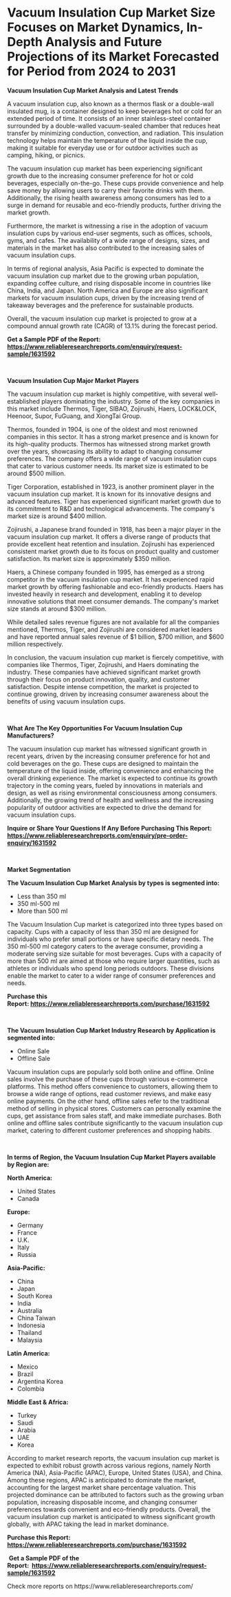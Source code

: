 <p><h1>Vacuum Insulation Cup Market Size Focuses on Market Dynamics, In-Depth Analysis and Future Projections of its Market Forecasted for Period from 2024 to 2031</h1></p><p><strong>Vacuum Insulation Cup Market Analysis and Latest Trends</strong></p>
<p><p>A vacuum insulation cup, also known as a thermos flask or a double-wall insulated mug, is a container designed to keep beverages hot or cold for an extended period of time. It consists of an inner stainless-steel container surrounded by a double-walled vacuum-sealed chamber that reduces heat transfer by minimizing conduction, convection, and radiation. This insulation technology helps maintain the temperature of the liquid inside the cup, making it suitable for everyday use or for outdoor activities such as camping, hiking, or picnics.</p><p>The vacuum insulation cup market has been experiencing significant growth due to the increasing consumer preference for hot or cold beverages, especially on-the-go. These cups provide convenience and help save money by allowing users to carry their favorite drinks with them. Additionally, the rising health awareness among consumers has led to a surge in demand for reusable and eco-friendly products, further driving the market growth.</p><p>Furthermore, the market is witnessing a rise in the adoption of vacuum insulation cups by various end-user segments, such as offices, schools, gyms, and cafes. The availability of a wide range of designs, sizes, and materials in the market has also contributed to the increasing sales of vacuum insulation cups.</p><p>In terms of regional analysis, Asia Pacific is expected to dominate the vacuum insulation cup market due to the growing urban population, expanding coffee culture, and rising disposable income in countries like China, India, and Japan. North America and Europe are also significant markets for vacuum insulation cups, driven by the increasing trend of takeaway beverages and the preference for sustainable products.</p><p>Overall, the vacuum insulation cup market is projected to grow at a compound annual growth rate (CAGR) of 13.1% during the forecast period.</p></p>
<p><strong>Get a Sample PDF of the Report:&nbsp; <a href="https://www.reliableresearchreports.com/enquiry/request-sample/1631592">https://www.reliableresearchreports.com/enquiry/request-sample/1631592</a></strong></p>
<p>&nbsp;</p>
<p><strong>Vacuum Insulation Cup Major Market Players</strong></p>
<p><p>The vacuum insulation cup market is highly competitive, with several well-established players dominating the industry. Some of the key companies in this market include Thermos, Tiger, SIBAO, Zojirushi, Haers, LOCK&LOCK, Heenoor, Supor, FuGuang, and XiongTai Group. </p><p>Thermos, founded in 1904, is one of the oldest and most renowned companies in this sector. It has a strong market presence and is known for its high-quality products. Thermos has witnessed strong market growth over the years, showcasing its ability to adapt to changing consumer preferences. The company offers a wide range of vacuum insulation cups that cater to various customer needs. Its market size is estimated to be around $500 million.</p><p>Tiger Corporation, established in 1923, is another prominent player in the vacuum insulation cup market. It is known for its innovative designs and advanced features. Tiger has experienced significant market growth due to its commitment to R&D and technological advancements. The company's market size is around $400 million.</p><p>Zojirushi, a Japanese brand founded in 1918, has been a major player in the vacuum insulation cup market. It offers a diverse range of products that provide excellent heat retention and insulation. Zojirushi has experienced consistent market growth due to its focus on product quality and customer satisfaction. Its market size is approximately $350 million.</p><p>Haers, a Chinese company founded in 1995, has emerged as a strong competitor in the vacuum insulation cup market. It has experienced rapid market growth by offering fashionable and eco-friendly products. Haers has invested heavily in research and development, enabling it to develop innovative solutions that meet consumer demands. The company's market size stands at around $300 million.</p><p>While detailed sales revenue figures are not available for all the companies mentioned, Thermos, Tiger, and Zojirushi are considered market leaders and have reported annual sales revenue of $1 billion, $700 million, and $600 million respectively.</p><p>In conclusion, the vacuum insulation cup market is fiercely competitive, with companies like Thermos, Tiger, Zojirushi, and Haers dominating the industry. These companies have achieved significant market growth through their focus on product innovation, quality, and customer satisfaction. Despite intense competition, the market is projected to continue growing, driven by increasing consumer awareness about the benefits of using vacuum insulation cups.</p></p>
<p>&nbsp;</p>
<p><strong>What Are The Key Opportunities For Vacuum Insulation Cup Manufacturers?</strong></p>
<p><p>The vacuum insulation cup market has witnessed significant growth in recent years, driven by the increasing consumer preference for hot and cold beverages on the go. These cups are designed to maintain the temperature of the liquid inside, offering convenience and enhancing the overall drinking experience. The market is expected to continue its growth trajectory in the coming years, fueled by innovations in materials and design, as well as rising environmental consciousness among consumers. Additionally, the growing trend of health and wellness and the increasing popularity of outdoor activities are expected to drive the demand for vacuum insulation cups.</p></p>
<p><strong>Inquire or Share Your Questions If Any Before Purchasing This Report: <a href="https://www.reliableresearchreports.com/enquiry/pre-order-enquiry/1631592">https://www.reliableresearchreports.com/enquiry/pre-order-enquiry/1631592</a></strong></p>
<p>&nbsp;</p>
<p><strong>Market Segmentation</strong></p>
<p><strong>The Vacuum Insulation Cup Market Analysis by types is segmented into:</strong></p>
<p><ul><li>Less than 350 ml</li><li>350 ml-500 ml</li><li>More than 500 ml</li></ul></p>
<p><p>The Vacuum Insulation Cup market is categorized into three types based on capacity. Cups with a capacity of less than 350 ml are designed for individuals who prefer small portions or have specific dietary needs. The 350 ml-500 ml category caters to the average consumer, providing a moderate serving size suitable for most beverages. Cups with a capacity of more than 500 ml are aimed at those who require larger quantities, such as athletes or individuals who spend long periods outdoors. These divisions enable the market to cater to a wider range of consumer preferences and needs.</p></p>
<p><strong>Purchase this Report:&nbsp;<a href="https://www.reliableresearchreports.com/purchase/1631592">https://www.reliableresearchreports.com/purchase/1631592</a></strong></p>
<p>&nbsp;</p>
<p><strong>The Vacuum Insulation Cup Market Industry Research by Application is segmented into:</strong></p>
<p><ul><li>Online Sale</li><li>Offline Sale</li></ul></p>
<p><p>Vacuum insulation cups are popularly sold both online and offline. Online sales involve the purchase of these cups through various e-commerce platforms. This method offers convenience to customers, allowing them to browse a wide range of options, read customer reviews, and make easy online payments. On the other hand, offline sales refer to the traditional method of selling in physical stores. Customers can personally examine the cups, get assistance from sales staff, and make immediate purchases. Both online and offline sales contribute significantly to the vacuum insulation cup market, catering to different customer preferences and shopping habits.</p></p>
<p>&nbsp;</p>
<p><strong>In terms of Region, the Vacuum Insulation Cup Market Players available by Region are:</strong></p>
<p>
    <p> <strong> North America: </strong>
        <ul>
            <li>United States</li>
            <li>Canada</li>
        </ul>
        </p> 
    <p> <strong> Europe: </strong>
        <ul>
            <li>Germany</li>
            <li>France</li>
            <li>U.K.</li>
            <li>Italy</li>
            <li>Russia</li>
        </ul>
        </p> 
    <p> <strong> Asia-Pacific: </strong>
        <ul>
            <li>China</li>
            <li>Japan</li>
            <li>South Korea</li>
            <li>India</li>
            <li>Australia</li>
            <li>China Taiwan</li>
            <li>Indonesia</li>
            <li>Thailand</li>
            <li>Malaysia</li>
        </ul>
        </p> 
    <p> <strong> Latin America: </strong>
        <ul>
            <li>Mexico</li>
            <li>Brazil</li>
            <li>Argentina Korea</li>
            <li>Colombia</li>
        </ul>
        </p> 
    <p> <strong> Middle East & Africa: </strong>
        <ul>
            <li>Turkey</li>
            <li>Saudi</li>
            <li>Arabia</li>
            <li>UAE</li>
            <li>Korea</li>
        </ul>
    </p>
    </p>
<p><p>According to market research reports, the vacuum insulation cup market is expected to exhibit robust growth across various regions, namely North America (NA), Asia-Pacific (APAC), Europe, United States (USA), and China. Among these regions, APAC is anticipated to dominate the market, accounting for the largest market share percentage valuation. This projected dominance can be attributed to factors such as the growing urban population, increasing disposable income, and changing consumer preferences towards convenient and eco-friendly products. Overall, the vacuum insulation cup market is anticipated to witness significant growth globally, with APAC taking the lead in market dominance.</p></p>
<p><strong>Purchase this Report: <a href="https://www.reliableresearchreports.com/purchase/1631592">https://www.reliableresearchreports.com/purchase/1631592</a></strong></p>
<p>&nbsp;<strong>Get a Sample PDF of the Report:&nbsp;&nbsp;<a href="https://www.reliableresearchreports.com/enquiry/request-sample/1631592">https://www.reliableresearchreports.com/enquiry/request-sample/1631592</a></strong></p>
<p><strong></strong></p>
<p>Check more reports on https://www.reliableresearchreports.com/</p>